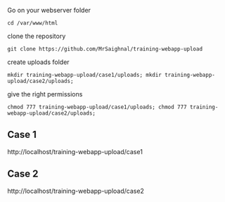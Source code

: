 Go on your webserver folder

```cd /var/www/html```

clone the repository

```git clone https://github.com/MrSaighnal/training-webapp-upload```

create uploads folder

```mkdir training-webapp-upload/case1/uploads; mkdir training-webapp-upload/case2/uploads; ```

give the right permissions

```chmod 777 training-webapp-upload/case1/uploads; chmod 777 training-webapp-upload/case2/uploads;```

## Case 1

http://localhost/training-webapp-upload/case1

## Case 2 


http://localhost/training-webapp-upload/case2
